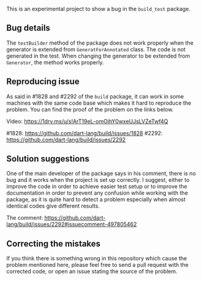 This is an experimental project to show a bug in the `build_test` package. 

## Bug details

The `testBuilder` method of the package does not work properly when the generator is extended from `GeneratForAnnotated` class. The code is not generated in the test. When changing the generator to be extended from `Generator`, the method works properly.

## Reproducing issue
As said in #1828 and #2292 of the `build` package, it can work in some machines with the same code base which makes it hard to reproduce the problem. You can find the proof of the problem on the links below.

Video: https://1drv.ms/u/s!ArT19eL-omOjhY0wxeUJsLVZeTwf4Q

#1828: https://github.com/dart-lang/build/issues/1828
#2292: https://github.com/dart-lang/build/issues/2292

## Solution suggestions
One of the main developer of the package says in his comment, there is no bug and it works when the project is set up correctly. I suggest, either to improve the code in order to achieve easier test setup or to improve the documentation in order to prevent any confusion while working with the package, as it is quite hard to detect a problem especially when almost identical codes give different results.

The comment: https://github.com/dart-lang/build/issues/2292#issuecomment-497805462

## Correcting the mistakes
If you think there is something wrong in this repository which cause the problem mentioned here, please feel free to send a pull request with the corrected code, or open an issue stating the source of the problem.
